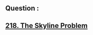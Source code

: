 ## Question : 
<h2> <a href="https://leetcode.com/problems/the-skyline-problem/">218. The Skyline Problem</a>
